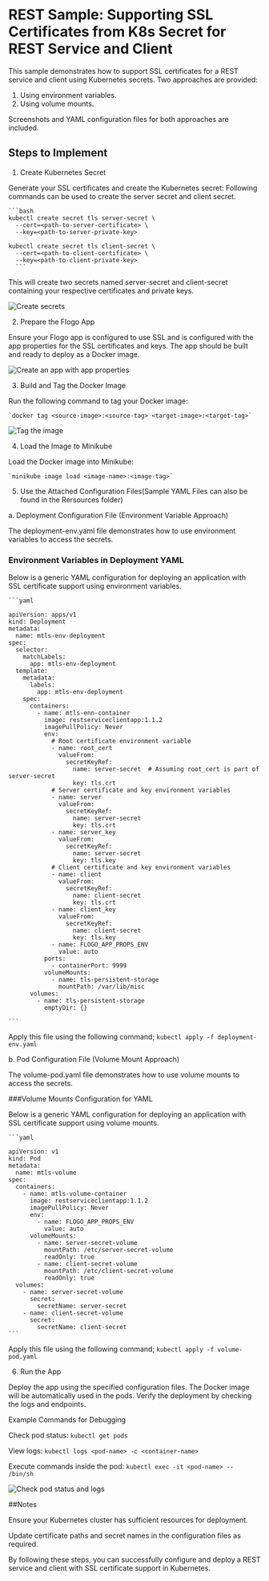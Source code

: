 # REST Sample: Supporting SSL Certificates from K8s Secret for REST Service and Client


This sample demonstrates how to support SSL certificates for a REST service and client using Kubernetes secrets.
Two approaches are provided: 
1. Using environment variables.
2. Using volume mounts. 

Screenshots and YAML configuration files for both approaches are included.

## Steps to Implement

1. Create Kubernetes Secret

Generate your SSL certificates and create the Kubernetes secret:
Following commands can be used to create the server secret and client secret.

	```bash
	kubectl create secret tls server-secret \
	  --cert=<path-to-server-certificate> \
	  --key=<path-to-server-private-key>

	kubectl create secret tls client-secret \
	  --cert=<path-to-client-certificate> \
	  --key=<path-to-client-private-key>
	  ```

This will create two secrets named server-secret and client-secret containing your respective certificates and private keys.

![Create secrets](../../../import-screenshots/rest-ssl-certs-k8s-secret/1.png)

2. Prepare the Flogo App

Ensure your Flogo app is configured to use SSL and is configured with the app properties for the SSL certificates and keys. The app should be built and ready to deploy as a Docker image.

![Create an app with app properties](../../../import-screenshots/rest-ssl-certs-k8s-secret/2.png)

3. Build and Tag the Docker Image

Run the following command to tag your Docker image:

	`docker tag <source-image>:<source-tag> <target-image>:<target-tag>`
		
![Tag the image](../../../import-screenshots/rest-ssl-certs-k8s-secret/3.png)

4. Load the Image to Minikube

Load the Docker image into Minikube:
	
	`minikube image load <image-name>:<image-tag>`

5. Use the Attached Configuration Files(Sample YAML Files can also be found in the Rersources folder)

a. Deployment Configuration File (Environment Variable Approach)

The deployment-env.yaml file demonstrates how to use environment variables to access the secrets.

### Environment Variables in Deployment YAML

Below is a generic YAML configuration for deploying an application with SSL certificate support using environment variables.

	```yaml

	apiVersion: apps/v1
	kind: Deployment
	metadata:
	  name: mtls-env-deployment
	spec:
	  selector:
		matchLabels:
		  app: mtls-env-deployment
	  template:
		metadata:
		  labels:
			app: mtls-env-deployment
		spec:
		  containers:
			- name: mtls-enn-container
			  image: restserviceclientapp:1.1.2
			  imagePullPolicy: Never
			  env:
				# Root certificate environment variable
				- name: root_cert
				  valueFrom:
					secretKeyRef:
					  name: server-secret  # Assuming root_cert is part of server-secret
					  key: tls.crt
				# Server certificate and key environment variables
				- name: server
				  valueFrom:
					secretKeyRef:
					  name: server-secret
					  key: tls.crt
				- name: server_key
				  valueFrom:
					secretKeyRef:
					  name: server-secret
					  key: tls.key
				# Client certificate and key environment variables
				- name: client
				  valueFrom:
					secretKeyRef:
					  name: client-secret
					  key: tls.crt
				- name: client_key
				  valueFrom:
					secretKeyRef:
					  name: client-secret
					  key: tls.key
				- name: FLOGO_APP_PROPS_ENV
				  value: auto
			  ports:
				- containerPort: 9999
			  volumeMounts:
				- name: tls-persistent-storage
				  mountPath: /var/lib/misc
		  volumes:
			- name: tls-persistent-storage
			  emptyDir: {}

	```

Apply this file using the following command;
	`kubectl apply -f deployment-env.yaml`

b. Pod Configuration File (Volume Mount Approach)

The volume-pod.yaml file demonstrates how to use volume mounts to access the secrets. 

###Volume Mounts Configuration for YAML

Below is a generic YAML configuration for deploying an application with SSL certificate support using volume mounts.

	```yaml

	apiVersion: v1
	kind: Pod
	metadata:
	  name: mtls-volume
	spec:
	  containers:
		- name: mtls-volume-container
		  image: restserviceclientapp:1.1.2
		  imagePullPolicy: Never
		  env:
			- name: FLOGO_APP_PROPS_ENV
			  value: auto
		  volumeMounts:
			- name: server-secret-volume
			  mountPath: /etc/server-secret-volume
			  readOnly: true
			- name: client-secret-volume
			  mountPath: /etc/client-secret-volume
			  readOnly: true
	  volumes:
		- name: server-secret-volume
		  secret:
			secretName: server-secret
		- name: client-secret-volume
		  secret:
			secretName: client-secret
	```		
				
Apply this file using the following command;
	`kubectl apply -f volume-pod.yaml`	


6. Run the App

Deploy the app using the specified configuration files. The Docker image will be automatically used in the pods. Verify the deployment by checking the logs and endpoints.

Example Commands for Debugging

Check pod status:
	`kubectl get pods`

View logs:
	`kubectl logs <pod-name> -c <container-name>`

Execute commands inside the pod:
	`kubectl exec -it <pod-name> -- /bin/sh`

![Check pod status and logs](../../../import-screenshots/rest-ssl-certs-k8s-secret/6.png)

##Notes

Ensure your Kubernetes cluster has sufficient resources for deployment.

Update certificate paths and secret names in the configuration files as required.

By following these steps, you can successfully configure and deploy a REST service and client with SSL certificate support in Kubernetes.

